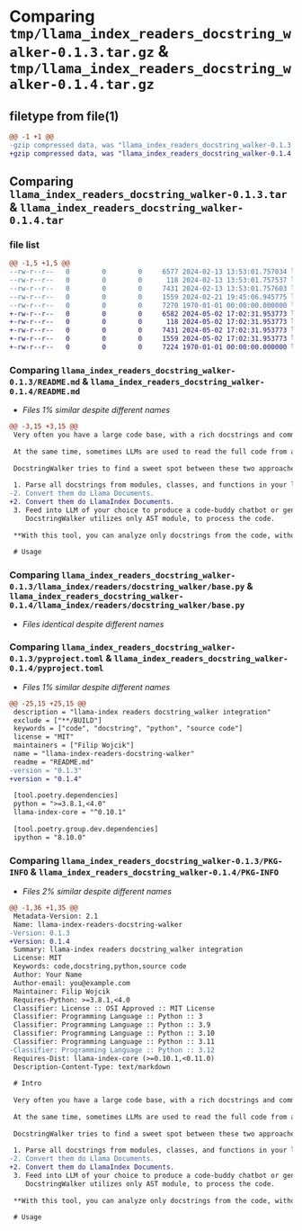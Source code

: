 # Comparing `tmp/llama_index_readers_docstring_walker-0.1.3.tar.gz` & `tmp/llama_index_readers_docstring_walker-0.1.4.tar.gz`

## filetype from file(1)

```diff
@@ -1 +1 @@
-gzip compressed data, was "llama_index_readers_docstring_walker-0.1.3.tar", max compression
+gzip compressed data, was "llama_index_readers_docstring_walker-0.1.4.tar", max compression
```

## Comparing `llama_index_readers_docstring_walker-0.1.3.tar` & `llama_index_readers_docstring_walker-0.1.4.tar`

### file list

```diff
@@ -1,5 +1,5 @@
--rw-r--r--   0        0        0     6577 2024-02-13 13:53:01.757034 llama_index_readers_docstring_walker-0.1.3/README.md
--rw-r--r--   0        0        0      118 2024-02-13 13:53:01.757537 llama_index_readers_docstring_walker-0.1.3/llama_index/readers/docstring_walker/__init__.py
--rw-r--r--   0        0        0     7431 2024-02-13 13:53:01.757603 llama_index_readers_docstring_walker-0.1.3/llama_index/readers/docstring_walker/base.py
--rw-r--r--   0        0        0     1559 2024-02-21 19:45:06.945775 llama_index_readers_docstring_walker-0.1.3/pyproject.toml
--rw-r--r--   0        0        0     7270 1970-01-01 00:00:00.000000 llama_index_readers_docstring_walker-0.1.3/PKG-INFO
+-rw-r--r--   0        0        0     6582 2024-05-02 17:02:31.953773 llama_index_readers_docstring_walker-0.1.4/README.md
+-rw-r--r--   0        0        0      118 2024-05-02 17:02:31.953773 llama_index_readers_docstring_walker-0.1.4/llama_index/readers/docstring_walker/__init__.py
+-rw-r--r--   0        0        0     7431 2024-05-02 17:02:31.953773 llama_index_readers_docstring_walker-0.1.4/llama_index/readers/docstring_walker/base.py
+-rw-r--r--   0        0        0     1559 2024-05-02 17:02:31.953773 llama_index_readers_docstring_walker-0.1.4/pyproject.toml
+-rw-r--r--   0        0        0     7224 1970-01-01 00:00:00.000000 llama_index_readers_docstring_walker-0.1.4/PKG-INFO
```

### Comparing `llama_index_readers_docstring_walker-0.1.3/README.md` & `llama_index_readers_docstring_walker-0.1.4/README.md`

 * *Files 1% similar despite different names*

```diff
@@ -3,15 +3,15 @@
 Very often you have a large code base, with a rich docstrings and comments, that you would like to use to produce documentation. In fact, many open-source libraries like Scikit-learn or PyTorch have docstring so rich, that they contain LaTeX equations, or detailed examples.
 
 At the same time, sometimes LLMs are used to read the full code from a repository, which can cost you many tokens, time and computational power.
 
 DocstringWalker tries to find a sweet spot between these two approaches. You can use it to:
 
 1. Parse all docstrings from modules, classes, and functions in your local code directory.
-2. Convert them do Llama Documents.
+2. Convert them do LlamaIndex Documents.
 3. Feed into LLM of your choice to produce a code-buddy chatbot or generate documentation.
    DocstringWalker utilizes only AST module, to process the code.
 
 **With this tool, you can analyze only docstrings from the code, without the need to use tokens for the code itself.**
 
 # Usage
```

### Comparing `llama_index_readers_docstring_walker-0.1.3/llama_index/readers/docstring_walker/base.py` & `llama_index_readers_docstring_walker-0.1.4/llama_index/readers/docstring_walker/base.py`

 * *Files identical despite different names*

### Comparing `llama_index_readers_docstring_walker-0.1.3/pyproject.toml` & `llama_index_readers_docstring_walker-0.1.4/pyproject.toml`

 * *Files 1% similar despite different names*

```diff
@@ -25,15 +25,15 @@
 description = "llama-index readers docstring_walker integration"
 exclude = ["**/BUILD"]
 keywords = ["code", "docstring", "python", "source code"]
 license = "MIT"
 maintainers = ["Filip Wojcik"]
 name = "llama-index-readers-docstring-walker"
 readme = "README.md"
-version = "0.1.3"
+version = "0.1.4"
 
 [tool.poetry.dependencies]
 python = ">=3.8.1,<4.0"
 llama-index-core = "^0.10.1"
 
 [tool.poetry.group.dev.dependencies]
 ipython = "8.10.0"
```

### Comparing `llama_index_readers_docstring_walker-0.1.3/PKG-INFO` & `llama_index_readers_docstring_walker-0.1.4/PKG-INFO`

 * *Files 2% similar despite different names*

```diff
@@ -1,36 +1,35 @@
 Metadata-Version: 2.1
 Name: llama-index-readers-docstring-walker
-Version: 0.1.3
+Version: 0.1.4
 Summary: llama-index readers docstring_walker integration
 License: MIT
 Keywords: code,docstring,python,source code
 Author: Your Name
 Author-email: you@example.com
 Maintainer: Filip Wojcik
 Requires-Python: >=3.8.1,<4.0
 Classifier: License :: OSI Approved :: MIT License
 Classifier: Programming Language :: Python :: 3
 Classifier: Programming Language :: Python :: 3.9
 Classifier: Programming Language :: Python :: 3.10
 Classifier: Programming Language :: Python :: 3.11
-Classifier: Programming Language :: Python :: 3.12
 Requires-Dist: llama-index-core (>=0.10.1,<0.11.0)
 Description-Content-Type: text/markdown
 
 # Intro
 
 Very often you have a large code base, with a rich docstrings and comments, that you would like to use to produce documentation. In fact, many open-source libraries like Scikit-learn or PyTorch have docstring so rich, that they contain LaTeX equations, or detailed examples.
 
 At the same time, sometimes LLMs are used to read the full code from a repository, which can cost you many tokens, time and computational power.
 
 DocstringWalker tries to find a sweet spot between these two approaches. You can use it to:
 
 1. Parse all docstrings from modules, classes, and functions in your local code directory.
-2. Convert them do Llama Documents.
+2. Convert them do LlamaIndex Documents.
 3. Feed into LLM of your choice to produce a code-buddy chatbot or generate documentation.
    DocstringWalker utilizes only AST module, to process the code.
 
 **With this tool, you can analyze only docstrings from the code, without the need to use tokens for the code itself.**
 
 # Usage
```

